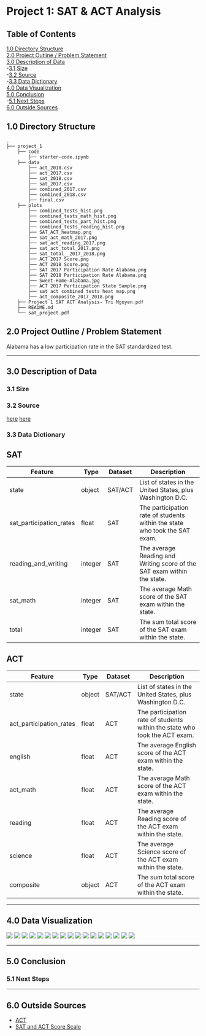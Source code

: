 # Project 1: SAT & ACT Analysis

## Table of Contents
[1.0 Directory Structure](#1.0-Directory-Structure)<br>
[2.0 Project Outline / Problem Statement](#2.0-Project-Outline-/-Problem-Statement)<br>
[3.0 Description of Data](#3.0-Description-of-Data)<br>
-[3.1 Size](#3.1-Size)<br>
-[3.2 Source](#3.2-Source)<br>
-[3.3 Data Dictionary](#3.3-Data-Dictionary)<br>
[4.0 Data Visualization](#4.0-Data-Visualization)<br>
[5.0 Conclusion](#5.0-Conclusion)<br>
-[5.1 Next Steps](#5.1-Next-Steps)<br>
[6.0 Outside Sources](#6.0-Outside-Sources)<br>

## 1.0 Directory Structure

```
.
├── project_1
    ├── code
        ├── starter-code.ipynb
    ├── data
        ├── act_2018.csv
        ├── act_2017.csv
        ├── sat_2018.csv
        ├── sat_2017.csv
        ├── combined_2017.csv
        ├── combined_2018.csv
        ├── final.csv
    ├── plots
        ├── combined_tests_hist.png
        ├── combined_tests_math_hist.png
        ├── combined_tests_part_hist.png
        ├── combined_tests_reading_hist.png
        ├── SAT_ACT_heatmap.png
        ├── sat_act_math_2017.png
        ├── sat_act_reading_2017.png
        ├── sat_act_total_2017.png
        ├── sat_total__2017_2018.png
        ├── ACT 2017 Score.png
        ├── ACT 2018 Score.png
        ├── SAT 2017 Participation Rate Alabama.png
        ├── SAT 2018 Participation Rate Alabama.png
        ├── Sweet-Home-Alabama.jpg
        ├── ACT 2017 Participation State Sample.png
        ├── sat act combined tests heat map.png
        ├── act_composite_2017_2018.png
    ├── Project 1 SAT ACT Analysis- Tri Nguyen.pdf
    ├── README.md
    └── sat_project.pdf
```

## 2.0 Project Outline / Problem Statement

Alabama has a low participation rate in the SAT standardized test.


---
## 3.0 Description of Data

### 3.1 Size

### 3.2 Source

[here](https://blog.collegevine.com/here-are-the-average-sat-scores-by-state/)
[here](https://blog.prepscholar.com/act-scores-by-state-averages-highs-and-lows)

### 3.3 Data Dictionary

## SAT

|Feature|Type|Dataset|Description|
|---|---|---|---|
|state|object|SAT/ACT|List of states in the United States, plus Washington D.C.| 
|sat_participation_rates|float|SAT|The participation rate of students within the state who took the SAT exam.|
|reading_and_writing|integer|SAT|The average Reading and Writing score of the SAT exam within the state.|
|sat_math|integer|SAT|The average Math score of the SAT exam within the state.|
|total|integer|SAT|The sum total score of the SAT exam within the state.|

## ACT
|Feature|Type|Dataset|Description|
|---|---|---|---|
|state|object|SAT/ACT|List of states in the United States, plus Washington D.C.| 
|act_participation_rates|float|ACT|The participation rate of students within the state who took the ACT exam.|
|english|float|ACT|The average English score of the ACT exam within the state.|
|act_math|float|ACT|The average Math score of the ACT exam within the state.|
|reading|float|ACT|The average Reading score of the ACT exam within the state.|
|science|float|ACT|The average Science score of the ACT exam within the state.|
|composite|object|ACT|The sum total score of the ACT exam within the state.|

---
## 4.0 Data Visualization

<img src="plots/combined_tests_hist.png">
<img src="plots/combined_tests_math_hist.png">
<img src="plots/combined_tests_part_hist.png">
<img src="plots/combined_tests_reading_hist.png">
<img src="plots/ SAT_ACT_heatmap.png">
<img src="plots/sat_act_math_2017.png">
<img src="plots/sat_act_reading_2017.png">
<img src="plots/sat_act_total_2017.png">
<img src="plots/sat_total__2017_2018.png">
<img src="plots/ACT 2017 Score.png">
<img src="plots/ACT 2018 Score.png">
<img src="plots/SAT 2017 Participation Rate Alabama.png">
<img src="plots/SAT 2018 Participation Rate Alabama.png">
<img src="plots/Sweet-Home-Alabama.jpg">
<img src="plots/ACT 2017 Participation State Sample.png">
<img src="plots/sat act combined tests heat map.png">
<img src="plots/act_composite_2017_2018.png">

---
## 5.0 Conclusion



### 5.1 Next Steps



---
## 6.0 Outside Sources

- [ACT](https://blog.prepscholar.com/which-states-require-the-act-full-list-and-advice)
- [SAT and ACT Score Scale](https://www.princetonreview.com/college/sat-act)

